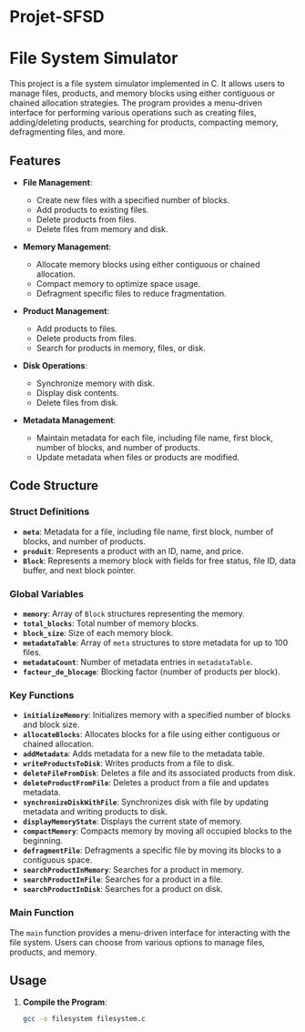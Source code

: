 # Projet-SFSD
# File System Simulator

This project is a file system simulator implemented in C. It allows users to manage files, products, and memory blocks using either contiguous or chained allocation strategies. The program provides a menu-driven interface for performing various operations such as creating files, adding/deleting products, searching for products, compacting memory, defragmenting files, and more.

## Features

- **File Management**:
  - Create new files with a specified number of blocks.
  - Add products to existing files.
  - Delete products from files.
  - Delete files from memory and disk.

- **Memory Management**:
  - Allocate memory blocks using either contiguous or chained allocation.
  - Compact memory to optimize space usage.
  - Defragment specific files to reduce fragmentation.

- **Product Management**:
  - Add products to files.
  - Delete products from files.
  - Search for products in memory, files, or disk.

- **Disk Operations**:
  - Synchronize memory with disk.
  - Display disk contents.
  - Delete files from disk.

- **Metadata Management**:
  - Maintain metadata for each file, including file name, first block, number of blocks, and number of products.
  - Update metadata when files or products are modified.

## Code Structure

### Struct Definitions

- **`meta`**: Metadata for a file, including file name, first block, number of blocks, and number of products.
- **`produit`**: Represents a product with an ID, name, and price.
- **`Block`**: Represents a memory block with fields for free status, file ID, data buffer, and next block pointer.

### Global Variables

- **`memory`**: Array of `Block` structures representing the memory.
- **`total_blocks`**: Total number of memory blocks.
- **`block_size`**: Size of each memory block.
- **`metadataTable`**: Array of `meta` structures to store metadata for up to 100 files.
- **`metadataCount`**: Number of metadata entries in `metadataTable`.
- **`facteur_de_blocage`**: Blocking factor (number of products per block).

### Key Functions

- **`initializeMemory`**: Initializes memory with a specified number of blocks and block size.
- **`allocateBlocks`**: Allocates blocks for a file using either contiguous or chained allocation.
- **`addMetadata`**: Adds metadata for a new file to the metadata table.
- **`writeProductsToDisk`**: Writes products from a file to disk.
- **`deleteFileFromDisk`**: Deletes a file and its associated products from disk.
- **`deleteProductFromFile`**: Deletes a product from a file and updates metadata.
- **`synchronizeDiskWithFile`**: Synchronizes disk with file by updating metadata and writing products to disk.
- **`displayMemoryState`**: Displays the current state of memory.
- **`compactMemory`**: Compacts memory by moving all occupied blocks to the beginning.
- **`defragmentFile`**: Defragments a specific file by moving its blocks to a contiguous space.
- **`searchProductInMemory`**: Searches for a product in memory.
- **`searchProductInFile`**: Searches for a product in a file.
- **`searchProductInDisk`**: Searches for a product on disk.

### Main Function

The `main` function provides a menu-driven interface for interacting with the file system. Users can choose from various options to manage files, products, and memory.

## Usage

1. **Compile the Program**:
   ```bash
   gcc -o filesystem filesystem.c
